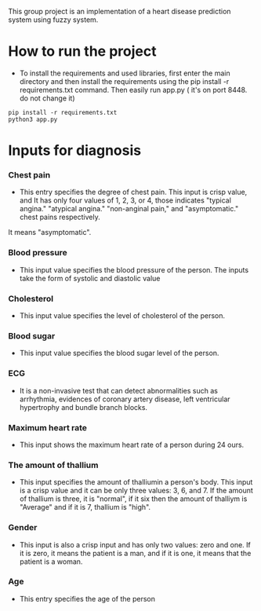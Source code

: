 This group project is an implementation of a heart disease prediction system using fuzzy system.


# How to run the project
- To install the requirements and used libraries, first enter the main directory and then install the requirements using the pip install -r requirements.txt command. Then easily run app.py ( it's on port 8448. do not change it)
```
pip install -r requirements.txt
python3 app.py

```
# Inputs for diagnosis

### Chest pain
- This entry specifies the degree of chest pain. This input is crisp value, and It has only four values of 1, 2, 3, or 4, those indicates "typical angina." "atypical angina." "non-anginal pain," and "asymptomatic." chest pains respectively.

It means "asymptomatic".
### Blood pressure
- This input value specifies the blood pressure of the person. The inputs take the form of systolic and diastolic value
### Cholesterol
- This input value specifies the level of cholesterol of the person.
### Blood sugar
- This input value specifies the blood sugar level of the person.
### ECG
- It is a non-invasive test that can detect abnormalities such as arrhythmia, evidences of coronary artery disease,
left ventricular hypertrophy and bundle branch blocks.
### Maximum heart rate
- This input shows the maximum heart rate of a person during 24 ours.
### The amount of thallium
- This input specifies the amount of thalliumin a person's body. This input is
a crisp value and it can be only three values: 3, 6, and 7. If the amount of thallium is three, it is "normal", if it six
then the amount of thalliym is "Average" and if it is 7, thallium is "high".
### Gender
- This input is also a crisp input and has only two values: zero and one. If it is zero, it means the patient is 
a man, and if it is one, it means that the patient is a woman.
### Age
- This entry specifies the age of the person
